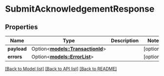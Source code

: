 # SubmitAcknowledgementResponse

## Properties

Name | Type | Description | Notes
------------ | ------------- | ------------- | -------------
**payload** | Option<[**models::TransactionId**](TransactionId.md)> |  | [optional]
**errors** | Option<[**models::ErrorList**](ErrorList.md)> |  | [optional]

[[Back to Model list]](../README.md#documentation-for-models) [[Back to API list]](../README.md#documentation-for-api-endpoints) [[Back to README]](../README.md)


